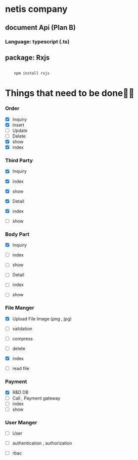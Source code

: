 # netis company
## document Api (Plan B)
### Language: typescript (.ts)
## package: Rxjs

```

    npm install rxjs

```


# Things that need to be doneٌٌ
### Order 
- [x] Inquiry
- [x] Insert
- [ ] Update
- [ ] Delete
- [x] show
- [x] index

### Third Party
- [x] Inquiry
- [x] index 
- [x] show 

- [x] Detail
- [x] index
- [ ] show

### Body Part
- [x] Inquiry
- [ ] index 
- [ ] show 

- [ ] Detail
- [ ] index
- [ ] show


### File Manger
- [x] Upload File Image (png , jpg)
- [ ] validation 
- [ ] compress
- [ ] delete
- [x] index
- [ ] read file 


### Payment
- [x] R&D DB
- [ ] Call , Payment gateway
- [ ] index
- [ ] show

### User Manger
- [ ] User
- [ ] authentication , authorization
- [ ] rbac


